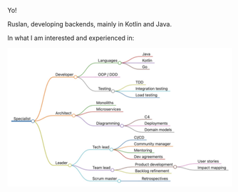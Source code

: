 Yo!

Ruslan, developing backends, mainly in Kotlin and Java.

In what I am interested and experienced in:

![Specialist mind-map](/img/specialist.jpeg)
